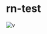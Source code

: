 # rn-test
![v](https://user-images.githubusercontent.com/71183793/119153940-5e7ceb00-ba5a-11eb-94ed-514a53232a56.gif)
